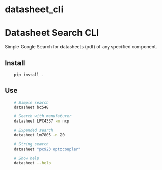 # datasheet_cli
Datasheet Search CLI
=======

Simple Google Search for datasheets (pdf) of any specified component.


Install
-----
```bash
    pip install .
```

Use
-----

```bash
    # Simple search
    datasheet bc548

    # Search with manufaturer
    datasheet LPC4337 -m nxp

    # Expanded search
    datasheet lm7805 -n 20

    # String search
    datasheet "pc923 optocoupler"

    # Show help
    datasheet --help
```

